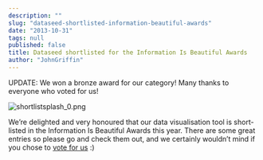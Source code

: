 ```yaml
---
description: ""
slug: "dataseed-shortlisted-information-beautiful-awards"
date: "2013-10-31"
tags: null
published: false
title: Dataseed shortlisted for the Information Is Beautiful Awards
author: "JohnGriffin"
---
```


UPDATE:  We won a bronze award for our category!  Many thanks to everyone who voted for us!

![shortlistsplash_0.png](/images/shortlistsplash_0.png)

We’re delighted and very honoured that our data visualisation tool is short-listed in the Information Is Beautiful Awards this year. There are some great entries so please go and check them out, and we certainly wouldn’t mind if you chose to [vote for us](http://www.informationisbeautifulawards.com/) :)
